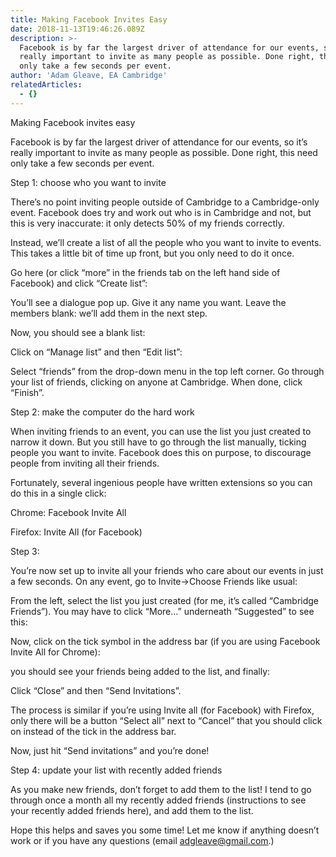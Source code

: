 ```yaml
---
title: Making Facebook Invites Easy
date: 2018-11-13T19:46:26.089Z
description: >-
  Facebook is by far the largest driver of attendance for our events, so it’s
  really important to invite as many people as possible. Done right, this need
  only take a few seconds per event.
author: 'Adam Gleave, EA Cambridge'
relatedArticles:
  - {}
---
```

Making Facebook invites easy

Facebook is by far the largest driver of attendance for our events, so it’s really important to invite as many people as possible. Done right, this need only take a few seconds per event.



Step 1: choose who you want to invite

There’s no point inviting people outside of Cambridge to a Cambridge-only event. Facebook does try and work out who is in Cambridge and not, but this is very inaccurate: it only detects 50% of my friends correctly. 



Instead, we’ll create a list of all the people who you want to invite to events. This takes a little bit of time up front, but you only need to do it once.



Go here (or click “more” in the friends tab on the left hand side of Facebook) and click “Create list”:



You’ll see a dialogue pop up. Give it any name you want. Leave the members blank: we’ll add them in the next step.





Now, you should see a blank list:



Click on “Manage list” and then “Edit list”:



Select “friends” from the drop-down menu in the top left corner. Go through your list of friends, clicking on anyone at Cambridge. When done, click “Finish”.

Step 2: make the computer do the hard work

When inviting friends to an event, you can use the list you just created to narrow it down. But you still have to go through the list manually, ticking people you want to invite. Facebook does this on purpose, to discourage people from inviting all their friends.



Fortunately, several ingenious people have written extensions so you can do this in a single click:

Chrome: Facebook Invite All

Firefox: Invite All (for Facebook)



Step 3: 

You’re now set up to invite all your friends who care about our events in just a few seconds. On any event, go to Invite->Choose Friends like usual:



From the left, select the list you just created (for me, it’s called “Cambridge Friends”). You may have to click “More…” underneath “Suggested” to see this:







Now, click on the tick symbol in the address bar (if you are using Facebook Invite All for Chrome):



you should see your friends being added to the list, and finally:



Click “Close” and then “Send Invitations”.



The process is similar if you’re using Invite all (for Facebook) with Firefox, only there will be a button “Select all” next to “Cancel” that you should click on instead of the tick in the address bar.



Now, just hit “Send invitations” and you’re done!



Step 4: update your list with recently added friends

As you make new friends, don’t forget to add them to the list! I tend to go through once a month all my recently added friends (instructions to see your recently added friends here), and add them to the list.



Hope this helps and saves you some time! Let me know if anything doesn’t work or if you have any questions (email adgleave@gmail.com.)
